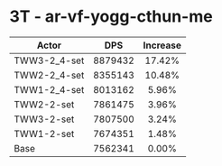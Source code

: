 # 3T - ar-vf-yogg-cthun-me
| Actor | DPS | Increase |
|---|:---:|:---:|
|TWW3-2_4-set|8879432|17.42%|
|TWW2-2_4-set|8355143|10.48%|
|TWW1-2_4-set|8013162|5.96%|
|TWW2-2-set|7861475|3.96%|
|TWW3-2-set|7807500|3.24%|
|TWW1-2-set|7674351|1.48%|
|Base|7562341|0.00%|

